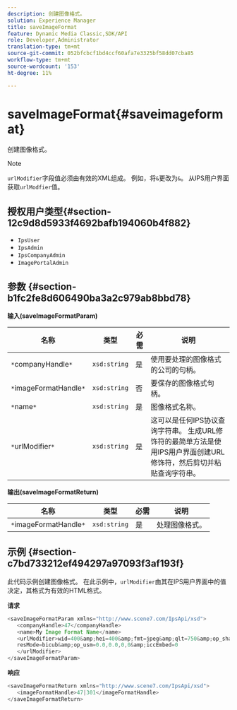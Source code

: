 ```yaml
---
description: 创建图像格式。
solution: Experience Manager
title: saveImageFormat
feature: Dynamic Media Classic,SDK/API
role: Developer,Administrator
translation-type: tm+mt
source-git-commit: 052bfcbcf1bd4ccf60afa7e3325bf58dd07cba85
workflow-type: tm+mt
source-wordcount: '153'
ht-degree: 11%

---
```



# saveImageFormat{#saveimageformat}

创建图像格式。

>[!NOTE]
>
>`urlModifier`字段值必须由有效的XML组成。 例如，将`&`更改为`&`。 从IPS用户界面获取`urlModfier`值。

## 授权用户类型{#section-12c9d8d5933f4692bafb194060b4f882}

* `IpsUser`
* `IpsAdmin`
* `IpsCompanyAdmin`
* `ImagePortalAdmin`

## 参数 {#section-b1fc2fe8d606490ba3a2c979ab8bbd78}

**输入(saveImageFormatParam)**

| 名称 | 类型 | 必需 | 说明 |
|---|---|---|---|
| `*`companyHandle`*` | `xsd:string` | 是 | 使用要处理的图像格式的公司的句柄。 |
| `*`imageFormatHandle`*` | `xsd:string` | 否 | 要保存的图像格式句柄。 |
| `*`name`*` | `xsd:string` | 是 | 图像格式名称。 |
| `*`urlModifier`*` | `xsd:string` | 是 | 这可以是任何IPS协议查询字符串。 生成URL修饰符的最简单方法是使用IPS用户界面创建URL修饰符，然后剪切并粘贴查询字符串。 |

**输出(saveImageFormatReturn)**

| 名称 | 类型 | 必需 | 说明 |
|---|---|---|---|
| `*`imageFormatHandle`*` | `xsd:string` | 是 | 处理图像格式。 |

## 示例 {#section-c7bd733212ef494297a97093f3af193f}

此代码示例创建图像格式。 在此示例中，`urlModifier`由其在IPS用户界面中的值决定，其格式为有效的HTML格式。

**请求**

```java
<saveImageFormatParam xmlns="http://www.scene7.com/IpsApi/xsd"> 
   <companyHandle>47</companyHandle> 
   <name>My Image Format Name</name> 
   <urlModifier>wid=400&amp;hei=400&amp;fmt=jpeg&amp;qlt=750&amp;op_sharpen=0&amp; 
   resMode=bicub&amp;op_usm=0.0,0.0,0,0&amp;iccEmbed=0 
   </urlModifier> 
</saveImageFormatParam>
```

**响应**

```java
<saveImageFormatReturn xmlns="http://www.scene7.com/IpsApi/xsd"> 
   <imageFormatHandle>47|301</imageFormatHandle> 
</saveImageFormatReturn>
```

